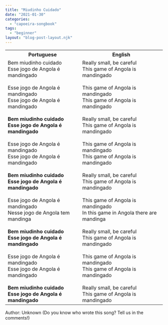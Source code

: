 ```yaml
---
title: "Miudinho Cuidado"
date: "2021-01-30"
categories: 
  - "capoeira-songbook"
tags: 
  - "beginner"
layout: "blog-post-layout.njk"
---
```


<table class="capoeira-table">
    <tr class="header-row">
        <th>Portuguese</th>
        <th>English</th>
    </tr>
    <tr>
        <td>Bem miudinho cuidado<br>
        Esse jogo de Angola é mandingado<br><br>
        Esse jogo de Angola é mandingado<br>
        Esse jogo de Angola é mandingado<br><br>
        <strong>Bem miudinho cuidado<br>
        Esse jogo de Angola é mandingado</strong><br><br>
        Esse jogo de Angola é mandingado<br>
        Esse jogo de Angola é mandingado<br><br>
        <strong>Bem miudinho cuidado<br>
        Esse jogo de Angola é mandingado</strong><br><br>
        Esse jogo de Angola é mandingado<br>
        Nesse jogo de Angola tem mandinga<br><br>
        <strong>Bem miudinho cuidado<br>
        Esse jogo de Angola é mandingado</strong><br><br>
        Esse jogo de Angola é mandingado<br>
        Esse jogo de Angola é mandingado<br><br>
        <strong>Bem miudinho cuidado<br>
        Esse jogo de Angola é mandingado</strong></td>
        <td>Really small, be careful<br>
        This game of Angola is mandingado<br><br>
        This game of Angola is mandingado<br>
        This game of Angola is mandingado<br><br>
        Really small, be careful<br>
        This game of Angola is mandingado<br><br>
        This game of Angola is mandingado<br>
        This game of Angola is mandingado<br><br>
        Really small, be careful<br>
        This game of Angola is mandingado<br><br>
        This game of Angola is mandingado<br>
        In this game in Angola there are mandinga<br><br>
        Really small, be careful<br>
        This game of Angola is mandingado<br><br>
        This game of Angola is mandingado<br>
        This game of Angola is mandingado<br><br>
        Really small, be careful<br>
        This game of Angola is mandingado</td>
    </tr>
</table>

<figcaption>
Author: Unknown (Do you know who wrote this song? Tell us in the comments!)
</figcaption>